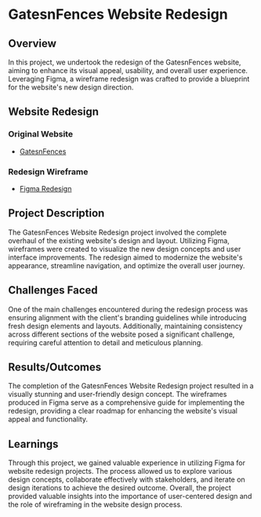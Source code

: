 # GatesnFences Website Redesign

## Overview

In this project, we undertook the redesign of the GatesnFences website, aiming to enhance its visual appeal, usability, and overall user experience. Leveraging Figma, a wireframe redesign was crafted to provide a blueprint for the website's new design direction.

## Website Redesign

### Original Website
- [GatesnFences](https://gatesnfences.com/)

### Redesign Wireframe
- [Figma Redesign](https://www.figma.com/file/krNHSijXeCQLJQ9YFKrgXq/GatesnFences-Wireframe?type=design&node-id=0-1&mode=design&t=fjWrmPlakNdIwSNI-0)

## Project Description

The GatesnFences Website Redesign project involved the complete overhaul of the existing website's design and layout. Utilizing Figma, wireframes were created to visualize the new design concepts and user interface improvements. The redesign aimed to modernize the website's appearance, streamline navigation, and optimize the overall user journey.

## Challenges Faced

One of the main challenges encountered during the redesign process was ensuring alignment with the client's branding guidelines while introducing fresh design elements and layouts. Additionally, maintaining consistency across different sections of the website posed a significant challenge, requiring careful attention to detail and meticulous planning.

## Results/Outcomes

The completion of the GatesnFences Website Redesign project resulted in a visually stunning and user-friendly design concept. The wireframes produced in Figma serve as a comprehensive guide for implementing the redesign, providing a clear roadmap for enhancing the website's visual appeal and functionality.

## Learnings

Through this project, we gained valuable experience in utilizing Figma for website redesign projects. The process allowed us to explore various design concepts, collaborate effectively with stakeholders, and iterate on design iterations to achieve the desired outcome. Overall, the project provided valuable insights into the importance of user-centered design and the role of wireframing in the website design process.

